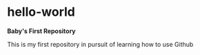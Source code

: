 # hello-world
**Baby's First Repository**

This is my first repository in pursuit of learning how to use Github
